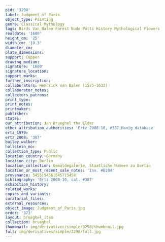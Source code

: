 ```yaml
---
pid: '3298'
label: Judgment of Paris
object_type: Painting
genre: Classical Mythology
tags: Birds Van_Balen Forest Nude Putti History Mythological Flowers
realdate: '1600'
height_cm: '25'
width_cm: '19.3'
diameter_cm: 
plate_dimensions: 
support: Copper
drawing_medium: 
signature: '1600'
signature_location: 
support_marks: 
further_inscription: 
collaborators: Hendrick van Balen (1575-1632)
collaborator_notes: 
collectors_patrons: 
print_type: 
print_notes: 
printmaker: 
publisher: 
states: 
our_attribution: Jan Brueghel the Elder
other_attribution_authorities: 'Ertz 2008-10, #387|Honig database'
ertz_1979: 
ertz_2008: '387'
bailey_walker: 
hollstein_no: 
collection_type: Public
location_country: Germany
location_city: Berlin
location_collection: Gemäldegalerie, Staatliche Museen zu Berlin
location_or_most_recent_sale_notes: 'inv. #B204'
provenance: 5455|5456|5457|5458
bibliography: 'Ertz 2008-10, cat. #387'
exhibition_history: 
related_works: 
copies_and_variants: 
curatorial_files: 
external_resources: 
object_image: Judgment_of_Paris.jpg
order: '373'
layout: brueghel_item
collection: brueghel
thumbnail: img/derivatives/simple/3298/thumbnail.jpg
full: img/derivatives/simple/3298/full.jpg
---
```

